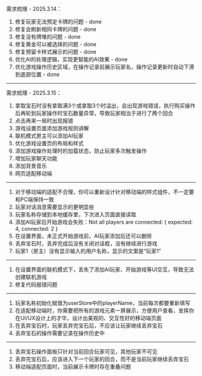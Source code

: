 需求梳理 - 2025.3.14：

1. 修复玩家无法预定卡牌的问题 - done
2. 修复会刷新相同卡牌的问题 - done
3. 修复没有牌堆的问题 - done
4. 修复黄金可以被选择的问题 - done
5. 修复预留卡样式展示的问题 - done
6. 优化AI的处理逻辑，实现更智能的AI效果 - done
7. 优化游戏操作历史区域，在操作记录前展示玩家名，操作记录更新时自动下滑到底部位置 - done

---

需求梳理 - 2025.3.15：

1. 拿取宝石时没有拿取满3个或拿取3个时溢出，会出现游戏错误，执行购买操作后再轮到玩家操作时宝石数量异常，导致玩家相当于进行了两个回合
2. 点击再来一局时出现报错
3. 游戏设置页面添加游戏规则讲解
4. 联机模式房主可以添加AI玩家
5. 优化游戏设置页的布局和样式
6. 添加游戏操作处理时的加载状态，防止玩家多次触发操作
7. 增加玩家聊天功能
8. 添加背景音乐
9. 网页适配移动端
---
1. 对于移动端的适配不合理，你可以重新设计针对移动端的样式组件，不一定要和PC端保持一致
2. 玩家对话消息需要显示的更明显些
3. 玩家名称存储到本地缓存里，下次进入页面直接读取
4. 添加AI玩家后开始游戏会失败：Not all players are connected: { expected: 4, connected: 2 }
5. 在设置界面，未正式开始游戏前，AI玩家添加后还可以删除
6. 丢弃宝石时，丢弃完成后没有关闭对话框，没有继续进行游戏
7. 玩家1（房主）没有显示输入的用户名称，显示的文案是“玩家1”
---
1. 在设置界面的联机模式下，丢失了添加AI玩家、开始游戏等UI交互，导致无法创建联机游戏
2. 修复代码报错问题
---
1. 玩家名称初始化赋值为userStore中的playerName，当前每次都要重新填写
2. 在适配移动端时，你需要把所有的游戏元素一屏展示，方便用户查看，发挥你在UI/UX设计上的才华，设计出美观的、交互性好的移动端页面
3. 在丢弃宝石时，玩家丢弃完宝石后，不应该让玩家继续丢弃宝石
4. 丢弃宝石的操作需要记录在操作历史中
---
1. 丢弃宝石操作面板只针对当前回合玩家可见，其他玩家不可见
2. 丢弃完宝石后，应该进入下一个玩家的回合，而不是当前玩家继续丢弃宝石
3. 移动端适配页面时，当前展示卡牌时存在重叠问题